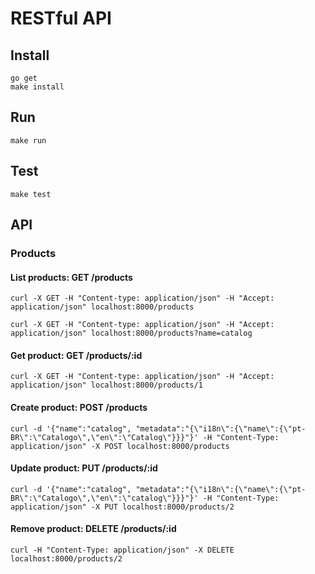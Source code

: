 # RESTful API

## Install
```
go get
make install
```

## Run
```
make run
```

## Test
```
make test
```

## API

### Products

#### List products: GET /products
```
curl -X GET -H "Content-type: application/json" -H "Accept: application/json" localhost:8000/products
```

```
curl -X GET -H "Content-type: application/json" -H "Accept: application/json" localhost:8000/products?name=catalog
```

#### Get product: GET /products/:id
```
curl -X GET -H "Content-type: application/json" -H "Accept: application/json" localhost:8000/products/1
```

#### Create product: POST /products
```
curl -d '{"name":"catalog", "metadata":"{\"i18n\":{\"name\":{\"pt-BR\":\"Catalogo\",\"en\":\"Catalog\"}}}"}' -H "Content-Type: application/json" -X POST localhost:8000/products
```

#### Update product: PUT /products/:id
```
curl -d '{"name":"catalog", "metadata":"{\"i18n\":{\"name\":{\"pt-BR\":\"Catalogo\",\"en\":\"catalog\"}}}"}' -H "Content-Type: application/json" -X PUT localhost:8000/products/2
```

#### Remove product: DELETE /products/:id
```
curl -H "Content-Type: application/json" -X DELETE localhost:8000/products/2
```

